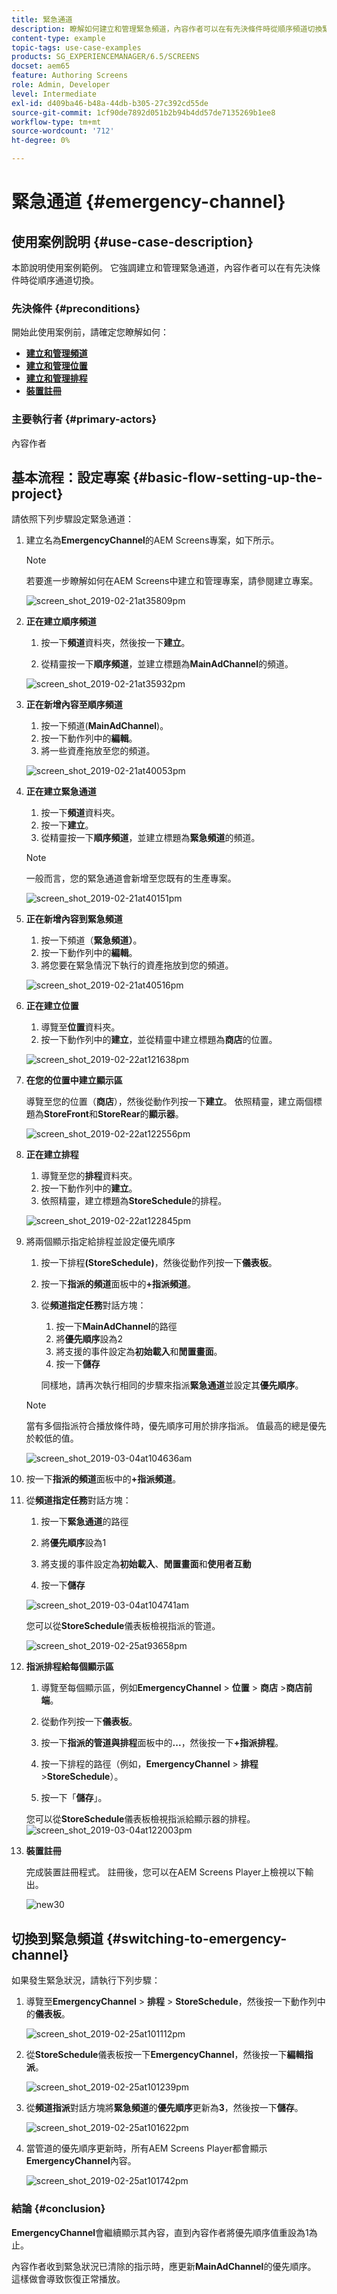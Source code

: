 ```yaml
---
title: 緊急通道
description: 瞭解如何建立和管理緊急頻道，內容作者可以在有先決條件時從順序頻道切換緊急頻道。
content-type: example
topic-tags: use-case-examples
products: SG_EXPERIENCEMANAGER/6.5/SCREENS
docset: aem65
feature: Authoring Screens
role: Admin, Developer
level: Intermediate
exl-id: d409ba46-b48a-44db-b305-27c392cd55de
source-git-commit: 1cf90de7892d051b2b94b4dd57de7135269b1ee8
workflow-type: tm+mt
source-wordcount: '712'
ht-degree: 0%

---
```


# 緊急通道 {#emergency-channel}

## 使用案例說明 {#use-case-description}

本節說明使用案例範例。 它強調建立和管理緊急通道，內容作者可以在有先決條件時從順序通道切換。

### 先決條件 {#preconditions}

開始此使用案例前，請確定您瞭解如何：

* **[建立和管理頻道](managing-channels.md)**
* **[建立和管理位置](managing-locations.md)**
* **[建立和管理排程](managing-schedules.md)**
* **[裝置註冊](device-registration.md)**

### 主要執行者 {#primary-actors}

內容作者

## 基本流程：設定專案 {#basic-flow-setting-up-the-project}

請依照下列步驟設定緊急通道：

1. 建立名為&#x200B;**EmergencyChannel**&#x200B;的AEM Screens專案，如下所示。

   >[!NOTE]
   >若要進一步瞭解如何在AEM Screens中建立和管理專案，請參閱建立專案。

   ![screen_shot_2019-02-21at35809pm](assets/screen_shot_2019-02-21at35809pm.png)

1. **正在建立順序頻道**

   1. 按一下&#x200B;**頻道**&#x200B;資料夾，然後按一下&#x200B;**建立**。

   1. 從精靈按一下&#x200B;**順序頻道**，並建立標題為&#x200B;**MainAdChannel**&#x200B;的頻道。

   ![screen_shot_2019-02-21at35932pm](assets/screen_shot_2019-02-21at35932pm.png)

1. **正在新增內容至順序頻道**

   1. 按一下頻道(**MainAdChannel**)。
   1. 按一下動作列中的&#x200B;**編輯**。
   1. 將一些資產拖放至您的頻道。

   ![screen_shot_2019-02-21at40053pm](assets/screen_shot_2019-02-21at40053pm.png)

1. **正在建立緊急通道**

   1. 按一下&#x200B;**頻道**&#x200B;資料夾。
   1. 按一下&#x200B;**建立**。
   1. 從精靈按一下&#x200B;**順序頻道**，並建立標題為&#x200B;**緊急頻道**&#x200B;的頻道。

   >[!NOTE]
   >
   >一般而言，您的緊急通道會新增至您既有的生產專案。

   ![screen_shot_2019-02-21at40151pm](assets/screen_shot_2019-02-21at40151pm.png)

1. **正在新增內容到緊急頻道**

   1. 按一下頻道（**緊急頻道）**。
   1. 按一下動作列中的&#x200B;**編輯**。
   1. 將您要在緊急情況下執行的資產拖放到您的頻道。

   ![screen_shot_2019-02-21at40516pm](assets/screen_shot_2019-02-21at40516pm.png)

1. **正在建立位置**

   1. 導覽至&#x200B;**位置**&#x200B;資料夾。
   1. 按一下動作列中的&#x200B;**建立**，並從精靈中建立標題為&#x200B;**商店**&#x200B;的位置。

   ![screen_shot_2019-02-22at121638pm](assets/screen_shot_2019-02-22at121638pm.png)

1. **在您的位置中建立顯示區**

   導覽至您的位置（**商店**），然後從動作列按一下&#x200B;**建立**。 依照精靈，建立兩個標題為&#x200B;**StoreFront**&#x200B;和&#x200B;**StoreRear**&#x200B;的&#x200B;**顯示器**。

   ![screen_shot_2019-02-22at122556pm](assets/screen_shot_2019-02-22at122556pm.png)

1. **正在建立排程**

   1. 導覽至您的&#x200B;**排程**&#x200B;資料夾。
   1. 按一下動作列中的&#x200B;**建立**。
   1. 依照精靈，建立標題為&#x200B;**StoreSchedule**&#x200B;的排程。

   ![screen_shot_2019-02-22at122845pm](assets/screen_shot_2019-02-22at122845pm.png)

1. 將兩個顯示指定給排程並設定優先順序

   1. 按一下排程&#x200B;**(StoreSchedule)**，然後從動作列按一下&#x200B;**儀表板**。

   1. 按一下&#x200B;**指派的頻道**&#x200B;面板中的&#x200B;**+指派頻道**。

   1. 從&#x200B;**頻道指定任務**&#x200B;對話方塊：

      1. 按一下&#x200B;**MainAdChannel**&#x200B;的路徑
      1. 將&#x200B;**優先順序**&#x200B;設為2
      1. 將支援的事件設定為&#x200B;**初始載入**&#x200B;和&#x200B;**閒置畫面**。
      1. 按一下&#x200B;**儲存**

      同樣地，請再次執行相同的步驟來指派&#x200B;**緊急通道**&#x200B;並設定其&#x200B;**優先順序**。

   >[!NOTE]
   >
   >當有多個指派符合播放條件時，優先順序可用於排序指派。 值最高的總是優先於較低的值。

   ![screen_shot_2019-03-04at104636am](assets/screen_shot_2019-03-04at104636am.png)

1. 按一下&#x200B;**指派的頻道**&#x200B;面板中的&#x200B;**+指派頻道**。

1. 從&#x200B;**頻道指定任務**&#x200B;對話方塊：

   1. 按一下&#x200B;**緊急通道**&#x200B;的路徑
   1. 將&#x200B;**優先順序**&#x200B;設為1

   1. 將支援的事件設定為&#x200B;**初始載入**、**閒置畫面**&#x200B;和&#x200B;**使用者互動**

   1. 按一下&#x200B;**儲存**

   ![screen_shot_2019-03-04at104741am](assets/screen_shot_2019-03-04at104741am.png)

   您可以從&#x200B;**StoreSchedule**&#x200B;儀表板檢視指派的管道。

   ![screen_shot_2019-02-25at93658pm](assets/screen_shot_2019-02-25at93658pm.png)

1. **指派排程給每個顯示區**

   1. 導覽至每個顯示區，例如&#x200B;**EmergencyChannel** > **位置** > **商店** >**商店前端**。

   1. 從動作列按一下&#x200B;**儀表板**。
   1. 按一下&#x200B;**指派的管道與排程**&#x200B;面板中的&#x200B;**...**，然後按一下&#x200B;**+指派排程**。

   1. 按一下排程的路徑（例如，**EmergencyChannel** > **排程** >**StoreSchedule**）。

   1. 按一下「**儲存**」。

   您可以從&#x200B;**StoreSchedule**&#x200B;儀表板檢視指派給顯示器的排程。
   ![screen_shot_2019-03-04at122003pm](assets/screen_shot_2019-03-04at122003pm.png)

1. **裝置註冊**

   完成裝置註冊程式。 註冊後，您可以在AEM Screens Player上檢視以下輸出。

   ![new30](assets/new30.gif)

## 切換到緊急頻道 {#switching-to-emergency-channel}

如果發生緊急狀況，請執行下列步驟：

1. 導覽至&#x200B;**EmergencyChannel** > **排程** > **StoreSchedule**，然後按一下動作列中的&#x200B;**儀表板**。

   ![screen_shot_2019-02-25at101112pm](assets/screen_shot_2019-02-25at101112pm.png)

1. 從&#x200B;**StoreSchedule**&#x200B;儀表板按一下&#x200B;**EmergencyChannel**，然後按一下&#x200B;**編輯指派**。

   ![screen_shot_2019-02-25at101239pm](assets/screen_shot_2019-02-25at101239pm.png)

1. 從&#x200B;**頻道指派**&#x200B;對話方塊將&#x200B;**緊急頻道**&#x200B;的&#x200B;**優先順序**&#x200B;更新為&#x200B;**3**，然後按一下&#x200B;**儲存**。

   ![screen_shot_2019-02-25at101622pm](assets/screen_shot_2019-02-25at101622pm.png)

1. 當管道的優先順序更新時，所有AEM Screens Player都會顯示&#x200B;**EmergencyChannel**&#x200B;內容。

   ![screen_shot_2019-02-25at101742pm](assets/screen_shot_2019-02-25at101742pm.png)

### 結論 {#conclusion}

**EmergencyChannel**&#x200B;會繼續顯示其內容，直到內容作者將優先順序值重設為1為止。

內容作者收到緊急狀況已清除的指示時，應更新&#x200B;**MainAdChannel**&#x200B;的優先順序。 這樣做會導致恢復正常播放。
